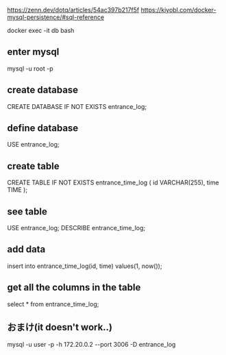 https://zenn.dev/dotq/articles/54ac397b217f5f
https://kiyobl.com/docker-mysql-persistence/#sql-reference


docker exec -it db bash

## enter mysql
mysql -u root -p

## create database
CREATE DATABASE IF NOT EXISTS entrance_log;

## define database
USE entrance_log;

## create table
CREATE TABLE IF NOT EXISTS entrance_time_log (
    id VARCHAR(255),
    time TIME
);

## see table
USE entrance_log;
DESCRIBE entrance_time_log;

## add data
insert into entrance_time_log(id, time) values(1, now());

## get all the columns in the table
select * from entrance_time_log;

## おまけ(it doesn't work..)
mysql -u user -p -h 172.20.0.2 --port 3006 -D entrance_log